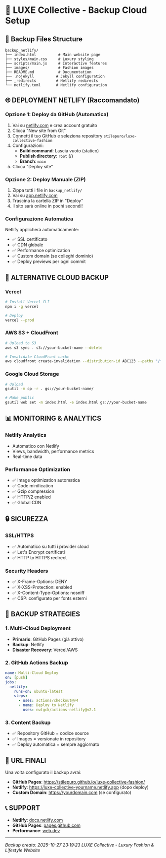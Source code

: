 # 🚀 LUXE Collective - Backup Cloud Setup

## 📁 Backup Files Structure
```
backup_netlify/
├── index.html          # Main website page
├── styles/main.css     # Luxury styling
├── scripts/main.js     # Interactive features
├── images/             # Fashion images
├── README.md           # Documentation
├── .nojekyll          # Jekyll configuration
├── _redirects         # Netlify redirects
└── netlify.toml       # Netlify configuration
```

## 🌐 DEPLOYMENT NETLIFY (Raccomandato)

### Opzione 1: Deploy da GitHub (Automatica)
1. Vai su [netlify.com](https://netlify.com) e crea account gratuito
2. Clicca "New site from Git" 
3. Connetti il tuo GitHub e seleziona repository `stilepuro/luxe-collective-fashion`
4. Configurazioni:
   - **Build command**: Lascia vuoto (statico)
   - **Publish directory**: `root` (/)
   - **Branch**: `main`
5. Clicca "Deploy site"

### Opzione 2: Deploy Manuale (ZIP)
1. Zippa tutti i file in `backup_netlify/`
2. Vai su [app.netlify.com](https://app.netlify.com)
3. Trascina la cartella ZIP in "Deploy"
4. Il sito sarà online in pochi secondi!

### Configurazione Automatica
Netlify applicherà automaticamente:
- ✅ SSL certificato
- ✅ CDN globale  
- ✅ Performance optimization
- ✅ Custom domain (se colleghi dominio)
- ✅ Deploy previews per ogni commit

## 🔧 ALTERNATIVE CLOUD BACKUP

### Vercel
```bash
# Install Vercel CLI
npm i -g vercel

# Deploy
vercel --prod
```

### AWS S3 + CloudFront
```bash
# Upload to S3
aws s3 sync . s3://your-bucket-name --delete

# Invalidate CloudFront cache
aws cloudfront create-invalidation --distribution-id ABC123 --paths "/*"
```

### Google Cloud Storage
```bash
# Upload
gsutil -m cp -r . gs://your-bucket-name/

# Make public
gsutil web set -m index.html -e index.html gs://your-bucket-name
```

## 📊 MONITORING & ANALYTICS

### Netlify Analytics
- Automatico con Netlify
- Views, bandwidth, performance metrics
- Real-time data

### Performance Optimization
- ✅ Image optimization automatica
- ✅ Code minification
- ✅ Gzip compression
- ✅ HTTP/2 enabled
- ✅ Global CDN

## 🔒 SICUREZZA

### SSL/HTTPS
- ✅ Automatico su tutti i provider cloud
- ✅ Let's Encrypt certificati
- ✅ HTTP to HTTPS redirect

### Security Headers
- ✅ X-Frame-Options: DENY
- ✅ X-XSS-Protection: enabled
- ✅ X-Content-Type-Options: nosniff
- ✅ CSP: configurato per fonts esterni

## 💾 BACKUP STRATEGIES

### 1. Multi-Cloud Deployment
- **Primario**: GitHub Pages (già attivo)
- **Backup**: Netlify
- **Disaster Recovery**: Vercel/AWS

### 2. GitHub Actions Backup
```yaml
name: Multi-Cloud Deploy
on: [push]
jobs:
  netlify:
    runs-on: ubuntu-latest
    steps:
      - uses: actions/checkout@v4
      - name: Deploy to Netlify
        uses: nwtgck/actions-netlify@v2.1
```

### 3. Content Backup
- ✅ Repository GitHub = codice source
- ✅ Images = versionate in repository
- ✅ Deploy automatica = sempre aggiornato

## 🎯 URL FINALI

Una volta configurato il backup avrai:

- **GitHub Pages**: https://stilepuro.github.io/luxe-collective-fashion/
- **Netlify**: https://luxe-collective-yourname.netlify.app (dopo deploy)
- **Custom Domain**: https://yourdomain.com (se configurato)

## 📞 SUPPORT

- **Netlify**: [docs.netlify.com](https://docs.netlify.com)
- **GitHub Pages**: [pages.github.com](https://pages.github.com)
- **Performance**: [web.dev](https://web.dev)

---
*Backup creato: 2025-10-27 23:19:23*
*LUXE Collective - Luxury Fashion & Lifestyle Website*